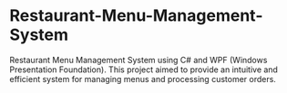 # Restaurant-Menu-Management-System
Restaurant Menu Management System using C# and WPF (Windows Presentation Foundation). This project aimed to provide an intuitive and efficient system for managing menus and processing customer orders.
